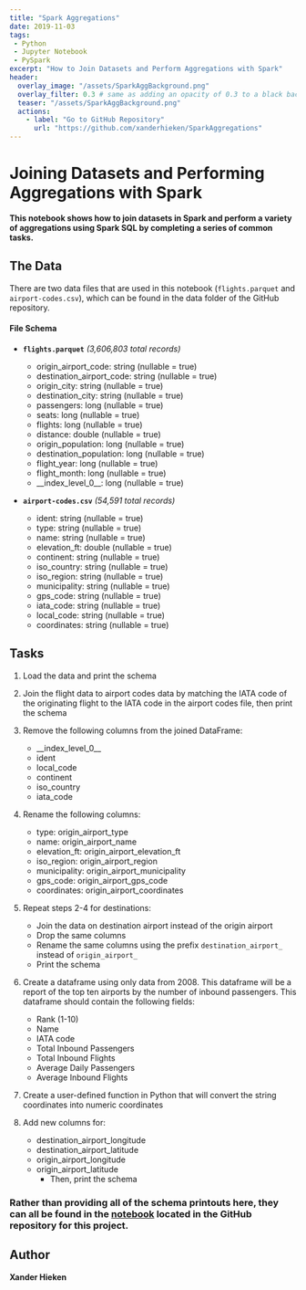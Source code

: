 ```yaml
---
title: "Spark Aggregations"
date: 2019-11-03
tags:
 - Python
 - Jupyter Notebook
 - PySpark
excerpt: "How to Join Datasets and Perform Aggregations with Spark"
header:
  overlay_image: "/assets/SparkAggBackground.png"
  overlay_filter: 0.3 # same as adding an opacity of 0.3 to a black background
  teaser: "/assets/SparkAggBackground.png"
  actions:
    - label: "Go to GitHub Repository"
      url: "https://github.com/xanderhieken/SparkAggregations"
---
```


# Joining Datasets and Performing Aggregations with Spark

**This notebook shows how to join datasets in Spark and perform a variety of aggregations using Spark SQL by completing a series of common tasks.**

## The Data
There are two data files that are used in this notebook (`flights.parquet` and `airport-codes.csv`), which can be found in the data folder of the GitHub repository.

#### File Schema
* **`flights.parquet`** *(3,606,803 total records)*
	* origin_airport_code: string (nullable = true)
	* destination_airport_code: string (nullable = true)
	* origin_city: string (nullable = true)
	* destination_city: string (nullable = true)
	* passengers: long (nullable = true)
	* seats: long (nullable = true)
	* flights: long (nullable = true)
	* distance: double (nullable = true)
	* origin_population: long (nullable = true)
 	* destination_population: long (nullable = true)
	* flight_year: long (nullable = true)
	* flight_month: long (nullable = true)
	* \_\_index_level_0\_\_: long (nullable = true)

* **`airport-codes.csv`** *(54,591 total records)*
	* ident: string (nullable = true)
	* type: string (nullable = true)
	* name: string (nullable = true)
	* elevation_ft: double (nullable = true)
	* continent: string (nullable = true)
	* iso_country: string (nullable = true)
	* iso_region: string (nullable = true)
	* municipality: string (nullable = true)
	* gps_code: string (nullable = true)
	* iata_code: string (nullable = true)
	* local_code: string (nullable = true)
	* coordinates: string (nullable = true)

## Tasks
1. Load the data and print the schema

3. Join the flight data to airport codes data by matching the IATA code of the originating flight to the IATA code in the airport codes file, then print the schema

4. Remove the following columns from the joined DataFrame:
	-   \_\_index_level_0\_\_
	-   ident
	-   local_code
	-   continent
	-   iso_country
	-   iata_code

5. Rename the following columns:
	-   type: origin_airport_type
	-   name: origin_airport_name
	-   elevation_ft: origin_airport_elevation_ft
	-   iso_region: origin_airport_region
	-   municipality: origin_airport_municipality
	-   gps_code: origin_airport_gps_code
	-   coordinates: origin_airport_coordinates

6. Repeat steps 2-4 for destinations:
	* Join the data on destination airport instead of the origin airport
	* Drop the same columns
	* Rename the same columns using the prefix `destination_airport_` instead of `origin_airport_` 
	* Print the schema

7. Create a dataframe using only data from 2008. This dataframe will be a report of the top ten airports by the number of inbound passengers. This dataframe should contain the following fields:
	-   Rank (1-10)
	-   Name
	-   IATA code
	-   Total Inbound Passengers
	-   Total Inbound Flights
	-   Average Daily Passengers
	-   Average Inbound Flights 

8. Create a user-defined function in Python that will convert the string coordinates into numeric coordinates

9. Add new columns for:
	*  destination_airport_longitude
	* destination_airport_latitude
	* origin_airport_longitude
	* origin_airport_latitude 
		* Then, print the schema

### Rather than providing all of the schema printouts here, they can all be found in the [notebook](https://github.com/xanderhieken/SparkAggregations/blob/master/Spark%20Aggregations.ipynb) located in the GitHub repository for this project.

## Author
**Xander Hieken**

